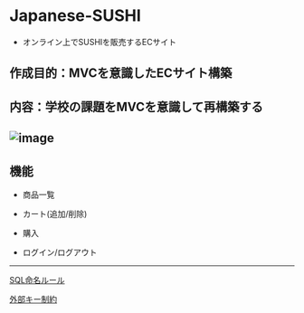 # Japanese-SUSHI
- オンライン上でSUSHIを販売するECサイト   

## 作成目的：MVCを意識したECサイト構築

## 内容：学校の課題をMVCを意識して再構築する

## ![image](https://user-images.githubusercontent.com/96870513/198242691-835fe662-2fe0-4614-b917-d271ea9c3ccf.png)

## 機能

- 商品一覧

- カート(追加/削除)

- 購入

- ログイン/ログアウト


---
[SQL命名ルール](https://atmarkit.itmedia.co.jp/ait/articles/0512/23/news017_2.html#:~:text=SQL%E3%83%95%E3%82%A1%E3%82%A4%E3%83%AB%E3%81%AE%E5%91%BD%E5%90%8D%E8%A6%8F%E5%89%87,%E3%83%87%E3%82%A3%E3%83%AC%E3%82%AF%E3%83%88%E3%83%AA%E3%81%AB%E3%83%87%E3%83%97%E3%83%AD%E3%82%A4%E3%81%97%E3%81%BE%E3%81%99%E3%80%82)

[外部キー制約](https://www.javadrive.jp/postgresql/table/index11.html)

